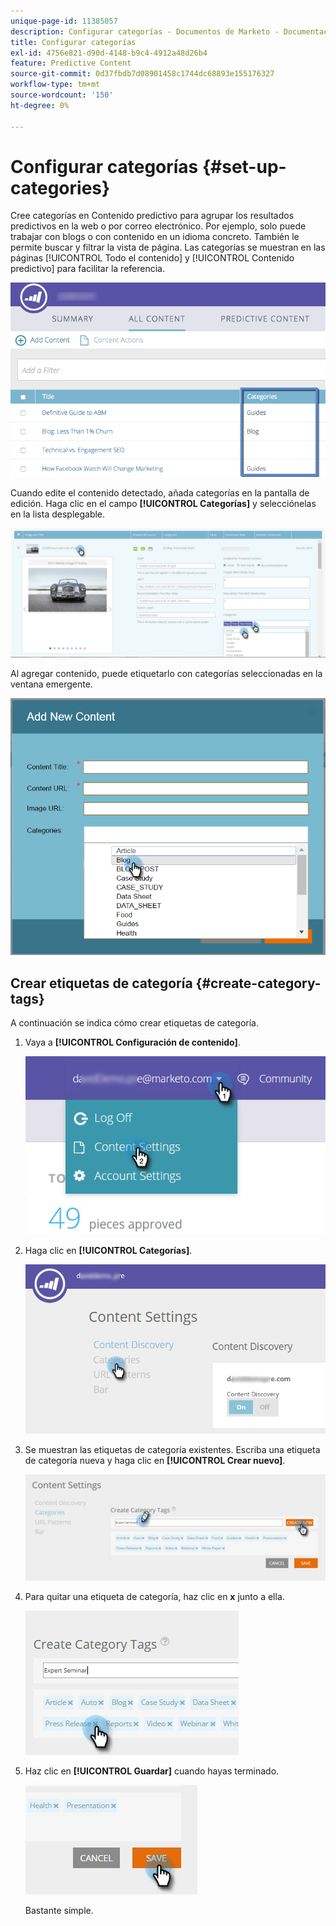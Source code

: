 ```yaml
---
unique-page-id: 11385057
description: Configurar categorías - Documentos de Marketo - Documentación del producto
title: Configurar categorías
exl-id: 4756e821-d90d-4148-b9c4-4912a48d26b4
feature: Predictive Content
source-git-commit: 0d37fbdb7d08901458c1744dc68893e155176327
workflow-type: tm+mt
source-wordcount: '150'
ht-degree: 0%

---
```


# Configurar categorías {#set-up-categories}

Cree categorías en Contenido predictivo para agrupar los resultados predictivos en la web o por correo electrónico. Por ejemplo, solo puede trabajar con blogs o con contenido en un idioma concreto. También le permite buscar y filtrar la vista de página.  Las categorías se muestran en las páginas [!UICONTROL Todo el contenido] y [!UICONTROL Contenido predictivo] para facilitar la referencia.

![](assets/image2017-10-3-9-3a3-3a44.png)

Cuando edite el contenido detectado, añada categorías en la pantalla de edición. Haga clic en el campo **[!UICONTROL Categorías]** y selecciónelas en la lista desplegable.

![](assets/two.png)

Al agregar contenido, puede etiquetarlo con categorías seleccionadas en la ventana emergente.

![](assets/add-new-content-dropdown-hand.png)

## Crear etiquetas de categoría {#create-category-tags}

A continuación se indica cómo crear etiquetas de categoría.

1. Vaya a **[!UICONTROL Configuración de contenido]**.

   ![](assets/settings-dropdown-hand-1.png)

1. Haga clic en **[!UICONTROL Categorías]**.

   ![](assets/content-discovery-categories-hand.png)

1. Se muestran las etiquetas de categoría existentes. Escriba una etiqueta de categoría nueva y haga clic en **[!UICONTROL Crear nuevo]**.

   ![](assets/content-settings-create-cat-tags-hand.png)

1. Para quitar una etiqueta de categoría, haz clic en **x** junto a ella.

   ![](assets/remove-category-tag-updated.png)

1. Haz clic en **[!UICONTROL Guardar]** cuando hayas terminado.

   ![](assets/save-new.png)

   Bastante simple.
